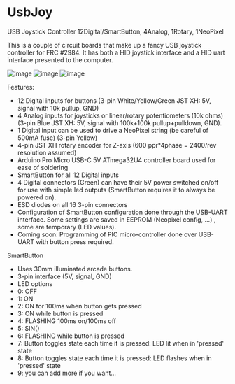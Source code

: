 # UsbJoy
USB Joystick Controller 12Digital/SmartButton, 4Analog, 1Rotary, 1NeoPixel

This is a couple of circuit boards that make up a fancy USB joystick controller for FRC #2984.
It has both a HID joystick interface and a HID uart interface presented to the computer.

![image](https://github.com/user-attachments/assets/ea97f88b-f23c-439b-81eb-e5cb5ec8e4a8)
![image](https://github.com/user-attachments/assets/5b4c13d2-de07-41db-afa2-7e9a51e008a0)
![image](https://github.com/user-attachments/assets/e703f007-66c7-4fff-99f2-dc9885223b1f)

Features:
- 12 Digital inputs for buttons (3-pin White/Yellow/Green JST XH: 5V, signal with 10k pullup, GND)
- 4 Analog inputs for joysticks or linear/rotary potentiometers (10k ohms) (3-pin Blue JST XH: 5V, signal with 100k+100k pullup+pulldown, GND).
- 1 Digital input can be used to drive a NeoPixel string (be careful of 500mA fuse) (3-pin Yellow)
- 4-pin JST XH rotary encoder for Z-axis (600 ppr*4phase = 2400/rev resolution assumed)
- Arduino Pro Micro USB-C 5V ATmega32U4 controller board used for ease of soldering
- SmartButton for all 12 Digital inputs
- 4 Digital connectors (Green) can have their 5V power switched on/off for use with simple led outputs (SmartButton requires it to always be powered on).
- ESD diodes on all 16 3-pin connectors
- Configuration of SmartButton configuration done through the USB-UART interface.  Some settings are saved in EEPROM (Neopixel config, ...) , some are temporary (LED values).
- Coming soon: Programming of PIC micro-controller done over USB-UART with button press required.

SmartButton
- Uses 30mm illuminated arcade buttons.
- 3-pin interface (5V, signal, GND)
- LED options
- 0: OFF
- 1: ON
- 2: ON for 100ms when button gets pressed
- 3: ON while button is pressed
- 4: FLASHING 100ms on/100ms off
- 5: SIN()
- 6: FLASHING while button is pressed
- 7: Button toggles state each time it is pressed: LED lit when in 'pressed' state
- 8: Button toggles state each time it is pressed: LED flashes when in 'pressed' state
- 9: you can add more if you want...
